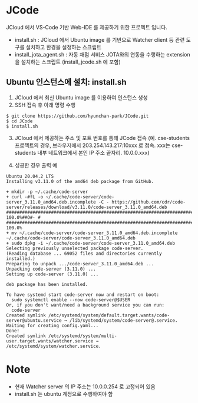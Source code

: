 # JCode
JCloud 에서 VS-Code 기반 Web-IDE 를 제공하기 위한 프로젝트 입니다. 
- install.sh : JCloud 에서 Ubuntu image 를 기반으로 Watcher client 등 관련 도구를 설치하고 환경을 설정하는 스크립트 
- install_jota_agent.sh : 자동 채점 서비스 JOTA와의 연동을 수행하는 extension 을 설치하는 스크립트 (install_jcode.sh 에 포함)

## Ubuntu 인스턴스에 설치: install.sh
1. JCloud 에서 최신 Ubuntu image 를 이용하여 인스턴스 생성
2. SSH 접속 후 아래 명령 수행

```
$ git clone https://github.com/hyunchan-park/JCode.git
$ cd JCode
$ install.sh
```

3. JCloud 에서 제공하는 주소 및 포트 번호를 통해 JCode 접속 
   (예. cse-students 프로젝트의 경우, 브라우저에서 203.254.143.217:10xxx 로 접속. xxx는 cse-students 내부 네트워크에서 본인 IP 주소 끝자리. 10.0.0.xxx)  

4. 성공한 경우 출력 예
```
Ubuntu 20.04.2 LTS
Installing v3.11.0 of the amd64 deb package from GitHub.

+ mkdir -p ~/.cache/code-server
+ curl -#fL -o ~/.cache/code-server/code-server_3.11.0_amd64.deb.incomplete -C - https://github.com/cdr/code-server/releases/download/v3.11.0/code-server_3.11.0_amd64.deb
######################################################################## 100.0%##O#- #                          ######################################################################## 100.0%
+ mv ~/.cache/code-server/code-server_3.11.0_amd64.deb.incomplete ~/.cache/code-server/code-server_3.11.0_amd64.deb
+ sudo dpkg -i ~/.cache/code-server/code-server_3.11.0_amd64.deb
Selecting previously unselected package code-server.
(Reading database ... 69052 files and directories currently installed.)
Preparing to unpack .../code-server_3.11.0_amd64.deb ...
Unpacking code-server (3.11.0) ...
Setting up code-server (3.11.0) ...

deb package has been installed.

To have systemd start code-server now and restart on boot:
  sudo systemctl enable --now code-server@$USER
Or, if you don't want/need a background service you can run:
  code-server
Created symlink /etc/systemd/system/default.target.wants/code-server@ubuntu.service → /lib/systemd/system/code-server@.service.
Waiting for creating config.yaml...
Done!
Created symlink /etc/systemd/system/multi-user.target.wants/watcher.service → /etc/systemd/system/watcher.service.
```

# Note
- 현재 Watcher server 의 IP 주소는 10.0.0.254 로 고정되어 있음
- install.sh 는 ubuntu 계정으로 수행하여야 함

